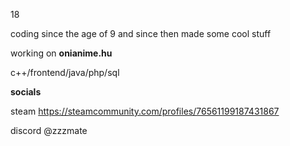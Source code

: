 18

coding since the age of 9 and since then made some cool stuff

working on **onianime.hu**

c++/frontend/java/php/sql

**socials**

steam https://steamcommunity.com/profiles/76561199187431867

discord @zzzmate 

